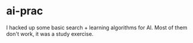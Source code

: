 ai-prac
=======

I hacked up some basic search + learning algorithms for AI.  Most of them don't work, it was a study exercise. 
